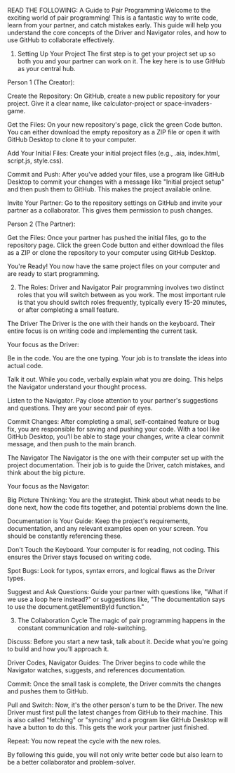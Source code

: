 READ THE FOLLOWING:
A Guide to Pair Programming
Welcome to the exciting world of pair programming! This is a fantastic way to write code, learn from your partner, and catch mistakes early. This guide will help you understand the core concepts of the Driver and Navigator roles, and how to use GitHub to collaborate effectively.

1. Setting Up Your Project
The first step is to get your project set up so both you and your partner can work on it. The key here is to use GitHub as your central hub.

Person 1 (The Creator):

Create the Repository: On GitHub, create a new public repository for your project. Give it a clear name, like calculator-project or space-invaders-game.

Get the Files: On your new repository's page, click the green Code button. You can either download the empty repository as a ZIP file or open it with GitHub Desktop to clone it to your computer.

Add Your Initial Files: Create your initial project files (e.g., .aia, index.html, script.js, style.css).

Commit and Push: After you've added your files, use a program like GitHub Desktop to commit your changes with a message like "Initial project setup" and then push them to GitHub. This makes the project available online.

Invite Your Partner: Go to the repository settings on GitHub and invite your partner as a collaborator. This gives them permission to push changes.

Person 2 (The Partner):

Get the Files: Once your partner has pushed the initial files, go to the repository page. Click the green Code button and either download the files as a ZIP or clone the repository to your computer using GitHub Desktop.

You're Ready! You now have the same project files on your computer and are ready to start programming.

2. The Roles: Driver and Navigator
Pair programming involves two distinct roles that you will switch between as you work. The most important rule is that you should switch roles frequently, typically every 15-20 minutes, or after completing a small feature.

The Driver
The Driver is the one with their hands on the keyboard. Their entire focus is on writing code and implementing the current task.

Your focus as the Driver:

Be in the code. You are the one typing. Your job is to translate the ideas into actual code.

Talk it out. While you code, verbally explain what you are doing. This helps the Navigator understand your thought process.

Listen to the Navigator. Pay close attention to your partner's suggestions and questions. They are your second pair of eyes.

Commit Changes: After completing a small, self-contained feature or bug fix, you are responsible for saving and pushing your code. With a tool like GitHub Desktop, you'll be able to stage your changes, write a clear commit message, and then push to the main branch.

The Navigator
The Navigator is the one with their computer set up with the project documentation. Their job is to guide the Driver, catch mistakes, and think about the big picture.

Your focus as the Navigator:

Big Picture Thinking: You are the strategist. Think about what needs to be done next, how the code fits together, and potential problems down the line.

Documentation is Your Guide: Keep the project's requirements, documentation, and any relevant examples open on your screen. You should be constantly referencing these.

Don't Touch the Keyboard. Your computer is for reading, not coding. This ensures the Driver stays focused on writing code.

Spot Bugs: Look for typos, syntax errors, and logical flaws as the Driver types.

Suggest and Ask Questions: Guide your partner with questions like, "What if we use a loop here instead?" or suggestions like, "The documentation says to use the document.getElementById function."

3. The Collaboration Cycle
The magic of pair programming happens in the constant communication and role-switching.

Discuss: Before you start a new task, talk about it. Decide what you're going to build and how you'll approach it.

Driver Codes, Navigator Guides: The Driver begins to code while the Navigator watches, suggests, and references documentation.

Commit: Once the small task is complete, the Driver commits the changes and pushes them to GitHub.

Pull and Switch: Now, it's the other person's turn to be the Driver. The new Driver must first pull the latest changes from GitHub to their machine. This is also called "fetching" or "syncing" and a program like GitHub Desktop will have a button to do this. This gets the work your partner just finished.

Repeat: You now repeat the cycle with the new roles.

By following this guide, you will not only write better code but also learn to be a better collaborator and problem-solver.
